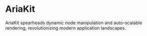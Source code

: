 # AriaKit
AriaKit spearheads dynamic node manipulation and auto-scalable rendering, revolutionizing modern application landscapes.
